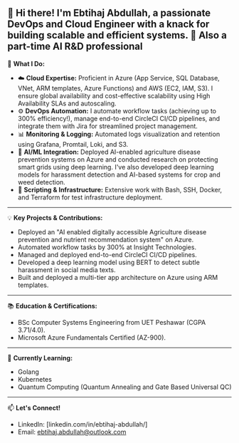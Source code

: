 👋 Hi there! I'm Ebtihaj Abdullah, a passionate DevOps and Cloud Engineer with a knack for building scalable and efficient systems.
🥸 Also a part-time AI R&D professional
---

🚀 **What I Do:**

* ☁️ **Cloud Expertise:** Proficient in Azure (App Service, SQL Database, VNet, ARM templates, Azure Functions) and AWS (EC2, IAM, S3). I ensure global availability and cost-effective scalability using High Availability SLAs and autoscaling.
* ⚙️ **DevOps Automation:** I automate workflow tasks (achieving up to 300% efficiency!), manage end-to-end CircleCI CI/CD pipelines, and integrate them with Jira for streamlined project management.
* 📊 **Monitoring & Logging:** Automated logs visualization and retention using Grafana, Promtail, Loki, and S3.
* 🤖 **AI/ML Integration:** Deployed AI-enabled agriculture disease prevention systems on Azure and conducted research on protecting smart grids using deep learning. I've also developed deep learning models for harassment detection and AI-based systems for crop and weed detection.
* 🐍 **Scripting & Infrastructure:** Extensive work with Bash, SSH, Docker, and Terraform for test infrastructure deployment.

---

💡 **Key Projects & Contributions:**

* Deployed an "AI enabled digitally accessible Agriculture disease prevention and nutrient recommendation system" on Azure.
* Automated workflow tasks by 300% at Insight Technologies.
* Managed and deployed end-to-end CircleCI CI/CD pipelines.
* Developed a deep learning model using BERT to detect subtle harassment in social media texts.
* Built and deployed a multi-tier app architecture on Azure using ARM templates.

---

📚 **Education & Certifications:**

* BSc Computer Systems Engineering from UET Peshawar (CGPA 3.71/4.0).
* Microsoft Azure Fundamentals Certified (AZ-900).

---

🔭 **Currently Learning:**

* Golang
* Kubernetes
* Quantum Computing (Quantum Annealing and Gate Based Universal QC)

---

📫 **Let's Connect!**

* LinkedIn: [linkedin.com/in/ebtihaj-abdullah/]
* Email: ebtihaj.abdullah@outlook.com
